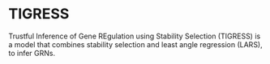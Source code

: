 # TIGRESS
Trustful Inference of Gene REgulation using Stability Selection (TIGRESS) is a model that combines stability selection and least angle regression (LARS), to infer GRNs.
